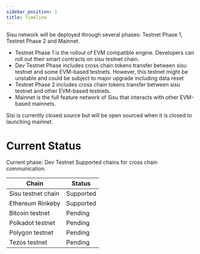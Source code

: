```yaml
---
sidebar_position: 1
title: Timeline
---
```


Sisu network will be deployed through several phases: Testnet Phase 1, Testnet Phase 2 and Mainnet.

- Testnet Phase 1 is the rollout of EVM compatible engine. Developers can roll out their smart contracts on sisu testnet chain.
- Dev Testnet Phase includes cross chain tokens transfer between sisu testnet and some EVM-based testnets. However, this testnet might be unstable and could be subject to major upgrade including data reset
- Testnet Phase 2 includes cross chain tokens transfer between sisu testnet and other EVM-based testnets.
- Mainnet is the full feature network of Sisu that interacts with other EVM-based mainnets.

Sisi is currently closed source but will be open sourced when it is closed to launching mainnet.

# Current Status
Current phase: Dev Testnet
Supported chains for cross chain communication.

| Chain | Status |
| --- | ----------- |
| Sisu testnet chain | Supported |
| Ethereum Rinkeby | Supported |
| Bitcoin testnet | Pending |
| Polkadot testnet | Pending |
| Polygon testnet | Pending |
| Tezos testnet | Pending |